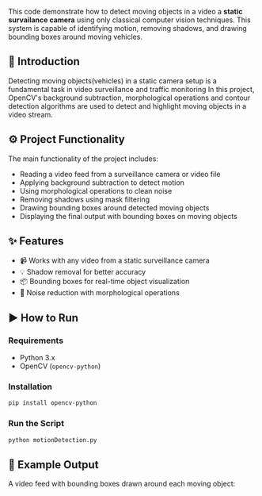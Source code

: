 This code demonstrate how to detect moving objects in a video a **static survailance camera** using only classical computer vision techniques. This system is capable of identifying motion, removing shadows, and drawing bounding boxes around moving vehicles. 

## 📌 Introduction

Detecting moving objects(vehicles) in a static camera setup is a fundamental task in video surveillance and traffic monitoring In this project, OpenCV's background subtraction, morphological operations and contour detection algorithms are used to detect and highlight moving objects in a video stream. 

## ⚙️ Project Functionality

The main functionality of the project includes:
- Reading a video feed from a surveillance camera or video file
- Applying background subtraction to detect motion
- Using morphological operations to clean noise
- Removing shadows using mask filtering
- Drawing bounding boxes around detected moving objects
- Displaying the final output with bounding boxes on moving objects

## ✨ Features

- 📹 Works with any video from a static surveillance camera
- 💡 Shadow removal for better accuracy
- 📦 Bounding boxes for real-time object visualization
- 🧹 Noise reduction with morphological operations

## ▶️ How to Run

### Requirements

- Python 3.x
- OpenCV (`opencv-python`)

### Installation

```bash
pip install opencv-python
```

### Run the Script

```bash
python motionDetection.py
```

## 📸 Example Output
A video feed with bounding boxes drawn around each moving object:












